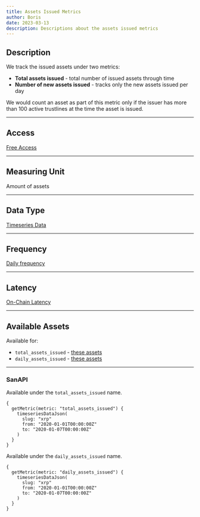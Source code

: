 ```yaml
---
title: Assets Issued Metrics
author: Boris
date: 2023-03-13
description: Descriptions about the assets issued metrics
---
```


## Description

We track the issued assets under two metrics:

- **Total assets issued** - total number of issued assets through time
- **Number of new assets issued** - tracks only the new assets issued per day

We would count an asset as part of this metric only if the issuer has more than 100 active trustlines at the time the asset is issued.

---

## Access

[Free Access](/metrics/details/access#free-access)

---

## Measuring Unit

Amount of assets

---

## Data Type

[Timeseries Data](/metrics/details/data-type#timeseries-data)

---

## Frequency

[Daily frequency](/metrics/details/frequency/#daily-frequency)

---

## Latency

[On-Chain Latency](/metrics/details/latency#on-chain-latency)

---

## Available Assets

Available for:
- `total_assets_issued` - [these assets](https://api.santiment.net/graphiql?variables=&query=%7B%0A%20%20getMetric(metric%3A%20%22total_assets_issued%22)%20%7B%0A%20%20%20%20metadata%20%7B%0A%20%20%20%20%20%20availableSlugs%0A%20%20%20%20%7D%0A%20%20%7D%0A%7D%0A)
- `daily_assets_issued` - [these assets](https://api.santiment.net/graphiql?variables=&query=%7B%0A%20%20getMetric(metric%3A%20%22daily_assets_issued%22)%20%7B%0A%20%20%20%20metadata%20%7B%0A%20%20%20%20%20%20availableSlugs%0A%20%20%20%20%7D%0A%20%20%7D%0A%7D%0A)

---

### SanAPI

Available under the `total_assets_issued` name.

```graphql-explorer
{
  getMetric(metric: "total_assets_issued") {
    timeseriesDataJson(
      slug: "xrp"
      from: "2020-01-01T00:00:00Z"
      to: "2020-01-07T00:00:00Z"
    )
  }
}
```

Available under the `daily_assets_issued` name.

```graphql-explorer
{
  getMetric(metric: "daily_assets_issued") {
    timeseriesDataJson(
      slug: "xrp"
      from: "2020-01-01T00:00:00Z"
      to: "2020-01-07T00:00:00Z"
    )
  }
}
```
